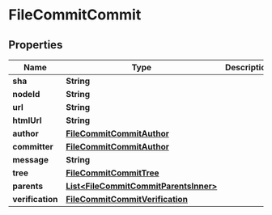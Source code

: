 

# FileCommitCommit


## Properties

| Name | Type | Description | Notes |
|------------ | ------------- | ------------- | -------------|
|**sha** | **String** |  |  [optional] |
|**nodeId** | **String** |  |  [optional] |
|**url** | **String** |  |  [optional] |
|**htmlUrl** | **String** |  |  [optional] |
|**author** | [**FileCommitCommitAuthor**](FileCommitCommitAuthor.md) |  |  [optional] |
|**committer** | [**FileCommitCommitAuthor**](FileCommitCommitAuthor.md) |  |  [optional] |
|**message** | **String** |  |  [optional] |
|**tree** | [**FileCommitCommitTree**](FileCommitCommitTree.md) |  |  [optional] |
|**parents** | [**List&lt;FileCommitCommitParentsInner&gt;**](FileCommitCommitParentsInner.md) |  |  [optional] |
|**verification** | [**FileCommitCommitVerification**](FileCommitCommitVerification.md) |  |  [optional] |



